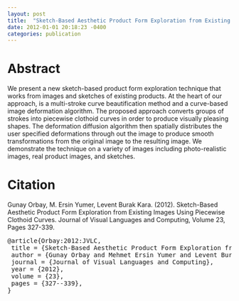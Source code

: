 ```yaml
---
layout: post
title:  "Sketch-Based Aesthetic Product Form Exploration from Existing Images Using Piecewise Clothoid Curves"
date: 2012-01-01 20:18:23 -0400
categories: publication
---
```


<h1>Abstract</h1>

We present a new sketch-based product form exploration technique that works from images and sketches of existing products. At the heart of our approach, is a multi-stroke curve beautification method and a curve-based image deformation algorithm. The proposed approach converts groups of strokes into piecewise clothoid curves in order to produce visually pleasing shapes. The deformation diffusion algorithm then spatially distributes the user specified deformations through out the image to produce smooth transformations from the original image to the resulting image. We demonstrate the technique on a variety of images including photo-realistic images, real product images, and sketches.

<!--more-->

<h1>Citation</h1>

Gunay Orbay, M. Ersin Yumer, Levent Burak Kara. (2012). Sketch-Based Aesthetic Product Form Exploration from Existing Images Using Piecewise Clothoid Curves. Journal of Visual Languages and Computing, Volume 23, Pages 327-339.

<pre>
@article{Orbay:2012:JVLC,
 title = {Sketch-Based Aesthetic Product Form Exploration from Existing Images Using Piecewise Clothoid Curves},
 author = {Gunay Orbay and Mehmet Ersin Yumer and Levent Burak Kara},
 journal = {Journal of Visual Languages and Computing},
 year = {2012},
 volume = {23},
 pages = {327--339},
}
 </pre>


<!-- ![Clothoid curve fitting]({{ "/images/publications/2012-JVLC-0.png" | absolute_url }}) -->

